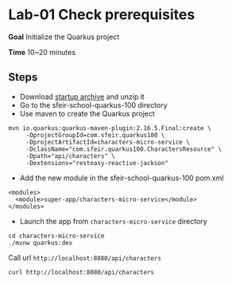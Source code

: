 # Lab-01 Check prerequisites

**Goal** Initialize the Quarkus project

**Time** 10~20 minutes

## Steps

- Download [startup archive](sfeir-school-quarkus-100.zip) and unzip it
- Go to the sfeir-school-quarkus-100 directory
- Use maven to create the Quarkus project
```shell
mvn io.quarkus:quarkus-maven-plugin:2.16.5.Final:create \
     -DprojectGroupId=com.sfeir.quarkus100 \
     -DprojectArtifactId=characters-micro-service \
     -DclassName="com.sfeir.quarkus100.CharactersResource" \
     -Dpath="api/characters" \
     -Dextensions="resteasy-reactive-jackson"
```

- Add the new module in the sfeir-school-quarkus-100 pom.xml

```shell
<modules>
  <module>super-app/characters-micro-service</module>
</modules>
```

- Launch the app from `characters-micro-service` directory

```shell
cd characters-micro-service
./mvnw quarkus:dev
```

Call url `http://localhost:8080/api/characters`

```shell
curl http://localhost:8080/api/characters
```




